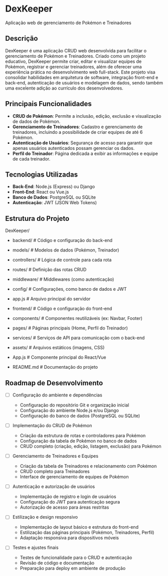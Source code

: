 # DexKeeper
Aplicação web de gerenciamento de Pokémon e Treinadores

## Descrição
DexKeeper é uma aplicação CRUD web desenvolvida para facilitar o gerenciamento de Pokémon e Treinadores. Criado como um projeto educativo, DexKeeper permite criar, editar e visualizar equipes de Pokémon, registrar e gerenciar treinadores, além de oferecer uma experiência prática no desenvolvimento web full-stack. Este projeto visa consolidar habilidades em arquitetura de software, integração front-end e back-end, autenticação de usuários e modelagem de dados, sendo também uma excelente adição ao currículo dos desenvolvedores.

## Principais Funcionalidades
- **CRUD de Pokémon**: Permite a inclusão, edição, exclusão e visualização de dados de Pokémon.
- **Gerenciamento de Treinadores**: Cadastro e gerenciamento de treinadores, incluindo a possibilidade de criar equipes de até 6 Pokémon.
- **Autenticação de Usuários**: Segurança de acesso para garantir que apenas usuários autenticados possam gerenciar os dados.
- **Perfil do Treinador**: Página dedicada a exibir as informações e equipe de cada treinador.

## Tecnologias Utilizadas
- **Back-End**: Node.js (Express) ou Django
- **Front-End**: React ou Vue.js
- **Banco de Dados**: PostgreSQL ou SQLite
- **Autenticação**: JWT (JSON Web Tokens)

## Estrutura do Projeto
DexKeeper/

- backend/ # Código e configuração do back-end

- models/ # Modelos de dados (Pokémon, Treinador)
- controllers/ # Lógica de controle para cada rota
- routes/ # Definição das rotas CRUD
- middleware/ # Middlewares (como autenticação)
- config/ # Configurações, como banco de dados e JWT
- app.js # Arquivo principal do servidor
- frontend/ # Código e configuração do front-end

- components/ # Componentes reutilizáveis (ex: Navbar, Footer)
- pages/ # Páginas principais (Home, Perfil do Treinador)
- services/ # Serviços de API para comunicação com o back-end
- assets/ # Arquivos estáticos (imagens, CSS)
- App.js # Componente principal do React/Vue
- README.md # Documentação do projeto

## Roadmap de Desenvolvimento

- [ ] Configuração do ambiente e dependências
  - Configuração do repositório Git e organização inicial
  - Configuração do ambiente Node.js e/ou Django
  - Configuração do banco de dados (PostgreSQL ou SQLite)
  
- [ ] Implementação do CRUD de Pokémon
  - Criação da estrutura de rotas e controladores para Pokémon
  - Configuração da tabela de Pokémon no banco de dados
  - CRUD completo (criação, edição, listagem, exclusão) para Pokémon
  
- [ ] Gerenciamento de Treinadores e Equipes
  - Criação da tabela de Treinadores e relacionamento com Pokémon
  - CRUD completo para Treinadores
  - Interface de gerenciamento de equipes de Pokémon

- [ ] Autenticação e autorização de usuários
  - Implementação de registro e login de usuários
  - Configuração do JWT para autenticação segura
  - Autorização de acesso para áreas restritas
  
- [ ] Estilização e design responsivo
  - Implementação de layout básico e estrutura do front-end
  - Estilização das páginas principais (Pokémon, Treinadores, Perfil)
  - Adaptação responsiva para dispositivos móveis
  
- [ ] Testes e ajustes finais
  - Testes de funcionalidade para o CRUD e autenticação
  - Revisão de código e documentação
  - Preparação para deploy em ambiente de produção
